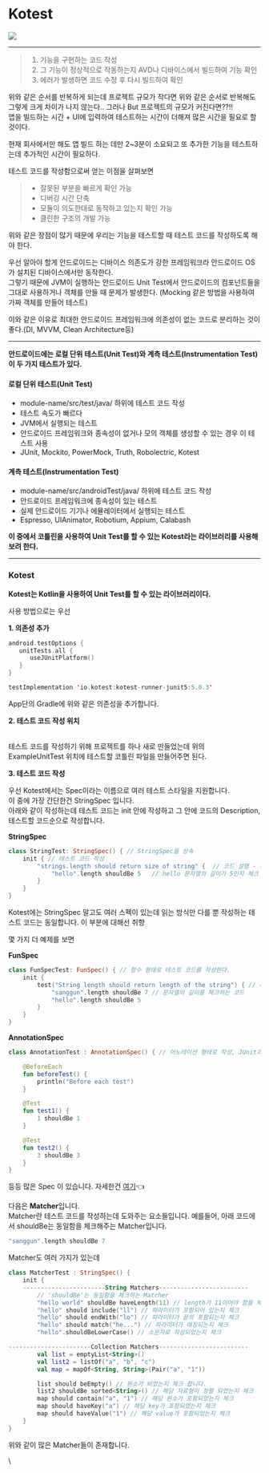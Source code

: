 # Kotest

![](https://velog.velcdn.com/images/plz\_no\_anr/post/4b201cdc-2a53-4157-848f-1d5e0c5b9328/image.png)

****

> 1. 기능을 구현하는 코드 작성
> 2. 그 기능이 정상적으로 작동하는지 AVD나 디바이스에서 빌드하여 기능 확인
> 3. 에러가 발생하면 코드 수정 후 다시 빌드하여 확인

위와 같은 순서를 반복하게 되는데 프로젝트 규모가 작다면 위와 같은 순서로 반복해도 그렇게 크게 차이가 나지 않는다.. 그러나 But 프로젝트의 규모가 커진다면??!!\
앱을 빌드하는 시간 + UI에 입력하여 테스트하는 시간이 더해져 많은 시간을 필요로 할 것이다.

현재 회사에서만 해도 앱 빌드 하는 데만 2\~3분이 소요되고 또 추가한 기능을 테스트하는데 추가적인 시간이 필요하다.

테스트 코드를 작성함으로써 얻는 이점을 살펴보면

> * 잘못된 부분을 빠르게 확인 가능
> * 디버깅 시간 단축
> * 모듈이 의도한대로 동작하고 있는지 확인 가능
> * 클린한 구조의 개발 가능

위와 같은 장점이 많기 때문에 우리는 기능을 테스트할 때 테스트 코드를 작성하도록 해야 한다.

우선 알아야 할게 안드로이드는 디바이스 의존도가 강한 프레임워크라 안드로이드 OS가 설치된 디바이스에서만 동작한다.\
그렇기 때문에 JVM이 실행하는 안드로이드 Unit Test에서 안드로이드의 컴포넌트들을 그대로 사용하거나 객체를 만들 때 문제가 발생한다. (Mocking 같은 방법을 사용하여 가짜 객체를 만들어 테스트)

이와 같은 이유로 최대한 안드로이드 프레임워크에 의존성이 없는 코드로 분리하는 것이 좋다.(DI, MVVM, Clean Architecture등)

***

**안드로이드에는 로컬 단위 테스트(Unit Test)와 계측 테스트(Instrumentation Test) 이 두 가지 테스트가 있다.**

#### 로컬 단위 테스트(Unit Test) <a href="#unit-test" id="unit-test"></a>

* module-name/src/test/java/ 하위에 테스트 코드 작성
* 테스트 속도가 빠르다
* JVM에서 실행되는 테스트
* 안드로이드 프레임워크와 종속성이 없거나 모의 객체를 생성할 수 있는 경우 이 테스트 사용
* JUnit, Mockito, PowerMock, Truth, Robolectric, Kotest

#### 계측 테스트(Instrumentation Test) <a href="#instrumentation-test" id="instrumentation-test"></a>

* module-name/src/androidTest/java/ 하위에 테스트 코드 작성
* 안드로이드 프레임워크에 종속성이 있는 테스트
* 실제 안드로이드 기기나 에뮬레이터에서 실행되는 테스트
* Espresso, UIAnimator, Robotium, Appium, Calabash

**이 중에서 코틀린을 사용하여 Unit Test를 할 수 있는 Kotest라는 라이브러리를 사용해 보려 한다.**

***

### Kotest <a href="#kotest" id="kotest"></a>

**Kotest는 Kotlin을 사용하여 Unit Test를 할 수 있는 라이브러리이다.**

사용 방법으로는 우선

**1. 의존성 추가**

```kotlin
android.testOptions {
   unitTests.all {
      useJUnitPlatform()
   }
}

testImplementation 'io.kotest:kotest-runner-junit5:5.0.3'
```

App단의 Gradle에 위와 같은 의존성을 추가합니다.

**2. 테스트 코드 작성 위치**

\
테스트 코드를 작성하기 위해 프로젝트를 하나 새로 만들었는데 위의 ExampleUnitTest 위치에 테스트할 코틀린 파일을 만들어주면 된다.

**3. 테스트 코드 작성**

우선 Kotest에서는 Spec이라는 이름으로 여러 테스트 스타일을 지원합니다.\
이 중에 가장 간단한건 StringSpec 입니다.\
아래와 같이 작성하는데 테스트 코드는 init 안에 작성하고 그 안에 코드의 Description, 테스트할 코드순으로 작성합니다.

**StringSpec**

```kotlin
class StringTest: StringSpec() { // StringSpec을 상속
    init { // 테스트 코드 작성
        "strings.length should return size of string" {  // 코드 설명 - 테스트에 관여x
            "hello".length shouldBe 5   // hello 문자열의 길이가 5인지 체크
        }
    }
}
```

Kotest에는 StringSpec 말고도 여러 스펙이 있는데 읽는 방식만 다를 뿐 작성하는 테스트 코드는 동일합니다. 이 부분에 대해선 취향

몇 가지 더 예제를 보면

**FunSpec**

```kotlin
class FunSpecTest: FunSpec() { // 함수 형태로 테스트 코드를 작성한다.
    init {
        test("String length should return length of the string") { // 테스트 코드 설명 - description
            "sanggun".length shouldBe 7 // 문자열의 길이를 체크하는 코드
            "hello".length shouldBe 5
        }
    }
}
```

**AnnotationSpec**

```kotlin
class AnnotationTest : AnnotationSpec() { // 어노테이션 형태로 작성, JUnit과 비슷하다.

    @BeforeEach
    fun beforeTest() {
        println("Before each test")
    }

    @Test
    fun test1() {
        1 shouldBe 1
    }

    @Test
    fun test2() {
        3 shouldBe 3
    }
}
```

등등 많은 Spec 이 있습니다. 자세한건 [여기](https://kotest.io/)👈

다음은 **Matcher**입니다.\
Matcher란 테스트 코드를 작성하는데 도와주는 요소들입니다. 예를들어, 아래 코드에서 shouldBe는 동일함을 체크해주는 Matcher입니다.

```kotlin
"sanggun".length shouldBe 7
```

Matcher도 여러 가지가 있는데

```kotlin
class MatcherTest : StringSpec() {
    init {
    -----------------------String Matchers-------------------------
        // 'shouldBe'는 동일함을 체크하는 Matcher
        "hello world" shouldBe haveLength(11) // length가 11이어야 함을 체크
        "hello" should include("ll") // 파라미터가 포함되어 있는지 체크
        "hello" should endWith("lo") // 파라미터가 끝의 포함되는지 체크
        "hello" should match("he...") // 파라미터가 매칭되는지 체크
        "hello".shouldBeLowerCase() // 소문자로 작성되었는지 체크

-----------------------Collection Matchers-------------------------
        val list = emptyList<String>()
        val list2 = listOf("a", "b", "c")
        val map = mapOf<String, String>(Pair("a", "1"))

        list should beEmpty() // 원소가 비었는지 체크 합니다.
        list2 shouldBe sorted<String>() // 해당 자료형이 정렬 되었는지 체크
        map should contain("a", "1") // 해당 원소가 포함되었는지 체크
        map should haveKey("a") // 해당 key가 포함되었는지 체크
        map should haveValue("1") // 해당 value가 포함되었는지 체크
    }
}
```

위와 같이 많은 Matcher들이 존재합니다.

\
